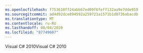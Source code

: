 ```yaml
---
ms.openlocfilehash: f753610ff24abb67ed09f6feff132aa9e7dde959
ms.sourcegitcommit: ad4d92dce894592a259721a1571b1d8736abacdb
ms.translationtype: MT
ms.contentlocale: ru-RU
ms.lasthandoff: 08/04/2020
ms.locfileid: "87749607"
---
```

<span data-ttu-id="569d9-101">Visual C\# 2010</span><span class="sxs-lookup"><span data-stu-id="569d9-101">Visual C\# 2010</span></span>
